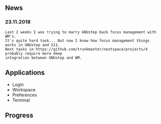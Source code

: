 ## News

### 23.11.2018
    Last 2 weeks I was trying to marry GNUstep back focus management with WM's.
    It's quite hard task... But now I know how focus management things works in GNUstep and X11.
    Next tasks in https://github.com/trunkmaster/nextspace/projects/4 probably require more deep 
    integration between GNUstep and WM.

## Applications
* Login
* Workspace
* Preferences
* Terminal

## Progress
